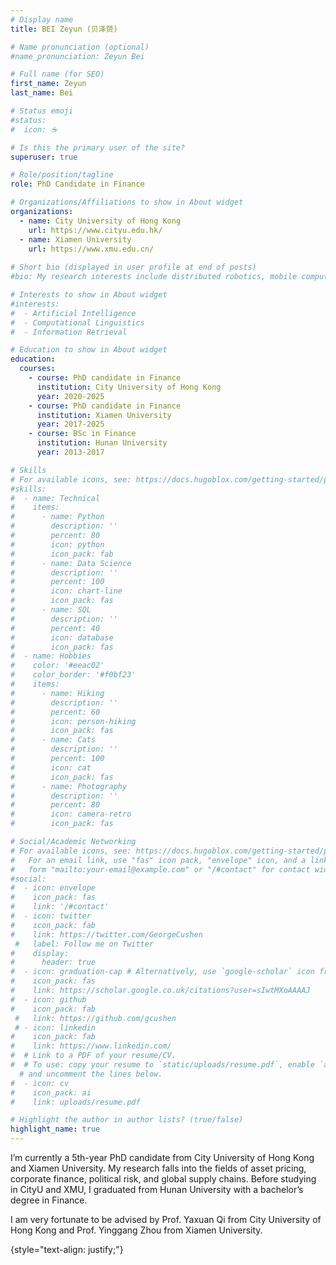 ```yaml
---
# Display name
title: BEI Zeyun (贝泽赟)

# Name pronunciation (optional)
#name_pronunciation: Zeyun Bei

# Full name (for SEO)
first_name: Zeyun
last_name: Bei

# Status emoji
#status:
#  icon: ☕️

# Is this the primary user of the site?
superuser: true

# Role/position/tagline
role: PhD Candidate in Finance

# Organizations/Affiliations to show in About widget
organizations:
  - name: City University of Hong Kong
    url: https://www.cityu.edu.hk/
  - name: Xiamen University
    url: https://www.xmu.edu.cn/
    
# Short bio (displayed in user profile at end of posts)
#bio: My research interests include distributed robotics, mobile computing and programmable matter.

# Interests to show in About widget
#interests:
#  - Artificial Intelligence
#  - Computational Linguistics
#  - Information Retrieval

# Education to show in About widget
education:
  courses:
    - course: PhD candidate in Finance
      institution: City University of Hong Kong
      year: 2020-2025
    - course: PhD candidate in Finance
      institution: Xiamen University
      year: 2017-2025
    - course: BSc in Finance 
      institution: Hunan University
      year: 2013-2017

# Skills
# For available icons, see: https://docs.hugoblox.com/getting-started/page-builder/#icons
#skills:
#  - name: Technical
#    items:
#      - name: Python
#        description: ''
#        percent: 80
#        icon: python
#        icon_pack: fab
#      - name: Data Science
#        description: ''
#        percent: 100
#        icon: chart-line
#        icon_pack: fas
#      - name: SQL
#        description: ''
#        percent: 40
#        icon: database
#        icon_pack: fas
#  - name: Hobbies
#    color: '#eeac02'
#    color_border: '#f0bf23'
#    items:
#      - name: Hiking
#        description: ''
#        percent: 60
#        icon: person-hiking
#        icon_pack: fas
#      - name: Cats
#        description: ''
#        percent: 100
#        icon: cat
#        icon_pack: fas
#      - name: Photography
#        description: ''
#        percent: 80
#        icon: camera-retro
#        icon_pack: fas

# Social/Academic Networking
# For available icons, see: https://docs.hugoblox.com/getting-started/page-builder/#icons
#   For an email link, use "fas" icon pack, "envelope" icon, and a link in the
#   form "mailto:your-email@example.com" or "/#contact" for contact widget.
#social:
#  - icon: envelope
#    icon_pack: fas
#    link: '/#contact'
#  - icon: twitter
#    icon_pack: fab
#    link: https://twitter.com/GeorgeCushen
 #   label: Follow me on Twitter
#    display:
#      header: true
#  - icon: graduation-cap # Alternatively, use `google-scholar` icon from `ai` icon pack
#    icon_pack: fas
#    link: https://scholar.google.co.uk/citations?user=sIwtMXoAAAAJ
#  - icon: github
#    icon_pack: fab
 #   link: https://github.com/gcushen
 # - icon: linkedin
#    icon_pack: fab
#    link: https://www.linkedin.com/
#  # Link to a PDF of your resume/CV.
#  # To use: copy your resume to `static/uploads/resume.pdf`, enable `ai` icons in `params.yaml`,
  # and uncomment the lines below.
#  - icon: cv
#    icon_pack: ai
#    link: uploads/resume.pdf

# Highlight the author in author lists? (true/false)
highlight_name: true
---
```



I’m currently a 5th-year PhD candidate from City University of Hong Kong and Xiamen University. My research falls into the fields of asset pricing, corporate finance, political risk, and global supply chains. Before studying in CityU and XMU, I graduated from Hunan University with a bachelor’s degree in Finance.

I am very fortunate to be advised by Prof. Yaxuan Qi from City University of Hong Kong and Prof. Yinggang Zhou from Xiamen University.

{style="text-align: justify;"}
